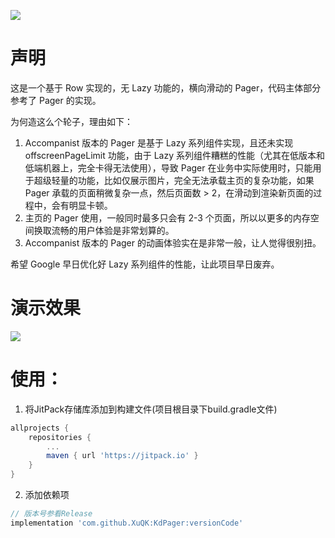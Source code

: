 [![](https://jitpack.io/v/XuQK/KdPager.svg)](https://jitpack.io/#XuQK/KdPager)

# 声明

这是一个基于 Row 实现的，无 Lazy 功能的，横向滑动的 Pager，代码主体部分参考了 Pager 的实现。

为何造这么个轮子，理由如下：

1. Accompanist 版本的 Pager 是基于 Lazy 系列组件实现，且还未实现 offscreenPageLimit 功能，由于 Lazy 系列组件糟糕的性能（尤其在低版本和低端机器上，完全卡得无法使用），导致 Pager 在业务中实际使用时，只能用于超级轻量的功能，比如仅展示图片，完全无法承载主页的复杂功能，如果 Pager 承载的页面稍微复杂一点，然后页面数 > 2，在滑动到渲染新页面的过程中，会有明显卡顿。
2. 主页的 Pager 使用，一般同时最多只会有 2-3 个页面，所以以更多的内存空间换取流畅的用户体验是非常划算的。
3. Accompanist 版本的 Pager 的动画体验实在是非常一般，让人觉得很别扭。

希望 Google 早日优化好 Lazy 系列组件的性能，让此项目早日废弃。

# 演示效果

![](demo.webp)

# 使用：

1. 将JitPack存储库添加到构建文件(项目根目录下build.gradle文件)

```groovy
allprojects {
    repositories {
        ...
        maven { url 'https://jitpack.io' }
    }
}
```

2. 添加依赖项

```groovy
// 版本号参看Release
implementation 'com.github.XuQK:KdPager:versionCode'
```
